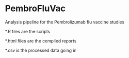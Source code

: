 # PembroFluVac


Analysis pipeline for the Pembrolizumab flu vaccine studies 

*.R files are the scripts

*.html files are the compiled reports

*.csv is the processed data going in
